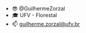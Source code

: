- 😎 @GuilhermeZorzal
- 🎓 UFV - Florestal
- 📫 guilherme.zorzal@ufv.br

<!---
GuilhermeZorzal/GuilhermeZorzal is a ✨ special ✨ repository because its `README.md` (this file) appears on your GitHub profile.
You can click the Preview link to take a look at your changes.
--->
